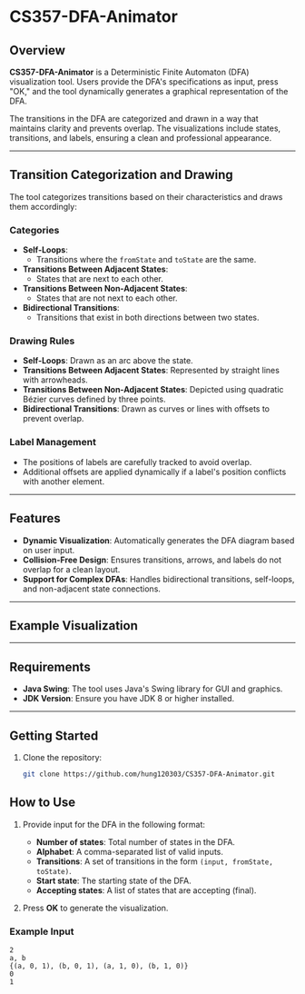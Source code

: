 # CS357-DFA-Animator

## Overview
**CS357-DFA-Animator** is a Deterministic Finite Automaton (DFA) visualization tool. Users provide the DFA's specifications as input, press "OK," and the tool dynamically generates a graphical representation of the DFA.

The transitions in the DFA are categorized and drawn in a way that maintains clarity and prevents overlap. The visualizations include states, transitions, and labels, ensuring a clean and professional appearance.

---

## Transition Categorization and Drawing

The tool categorizes transitions based on their characteristics and draws them accordingly:

### Categories
- **Self-Loops**: 
  - Transitions where the `fromState` and `toState` are the same.
- **Transitions Between Adjacent States**: 
  - States that are next to each other.
- **Transitions Between Non-Adjacent States**: 
  - States that are not next to each other.
- **Bidirectional Transitions**: 
  - Transitions that exist in both directions between two states.

### Drawing Rules
- **Self-Loops**: Drawn as an arc above the state.
- **Transitions Between Adjacent States**: Represented by straight lines with arrowheads.
- **Transitions Between Non-Adjacent States**: Depicted using quadratic Bézier curves defined by three points.
- **Bidirectional Transitions**: Drawn as curves or lines with offsets to prevent overlap.

### Label Management
- The positions of labels are carefully tracked to avoid overlap.
- Additional offsets are applied dynamically if a label's position conflicts with another element.

---

## Features
- **Dynamic Visualization**: Automatically generates the DFA diagram based on user input.
- **Collision-Free Design**: Ensures transitions, arrows, and labels do not overlap for a clean layout.
- **Support for Complex DFAs**: Handles bidirectional transitions, self-loops, and non-adjacent state connections.

---

## Example Visualization



---

## Requirements
- **Java Swing**: The tool uses Java's Swing library for GUI and graphics.
- **JDK Version**: Ensure you have JDK 8 or higher installed.

---

## Getting Started
1. Clone the repository:
   ```bash
   git clone https://github.com/hung120303/CS357-DFA-Animator.git

## How to Use
1. Provide input for the DFA in the following format:
    - **Number of states**: Total number of states in the DFA.
    - **Alphabet**: A comma-separated list of valid inputs.
    - **Transitions**: A set of transitions in the form `(input, fromState, toState)`.
    - **Start state**: The starting state of the DFA.
    - **Accepting states**: A list of states that are accepting (final).

2. Press **OK** to generate the visualization.

### Example Input
```text
2
a, b
{(a, 0, 1), (b, 0, 1), (a, 1, 0), (b, 1, 0)}
0
1


